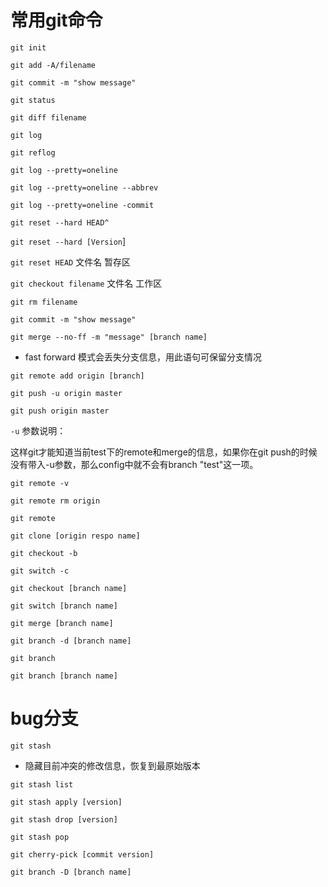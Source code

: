 # 常用git命令

`git init`

`git add -A/filename`

`git commit -m "show message"`

`git status`

`git diff filename`

`git log`

`git reflog`

`git log --pretty=oneline`

`git log --pretty=oneline --abbrev`

`git log --pretty=oneline -commit`

`git reset --hard HEAD^`

`git reset --hard [Version`]

`git reset HEAD`    文件名  暂存区

`git checkout filename`  文件名 工作区 


`git rm filename`

`git commit -m "show message" `

`git merge --no-ff -m "message" [branch name]`

* fast forward 模式会丢失分支信息，用此语句可保留分支情况

`git remote add origin [branch]`

`git push -u origin master`

`git push origin master`

`-u` 参数说明：

这样git才能知道当前test下的remote和merge的信息，如果你在git push的时候没有带入-u参数，那么config中就不会有branch "test"这一项。

`git remote -v`

`git remote rm origin`

`git remote`

`git clone [origin respo name]`

`git checkout -b`

`git switch -c`

`git checkout [branch name]`

`git switch [branch name]`

`git merge [branch name]`

`git branch -d [branch name]`

`git branch`

`git branch [branch name]`

# bug分支

`git stash`

* 隐藏目前冲突的修改信息，恢复到最原始版本

`git stash list`

`git stash apply [version]`

`git stash drop [version]`

`git stash pop`

`git cherry-pick [commit version]`

`git branch -D [branch name]`
